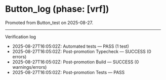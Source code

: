 # Button_log (phase: [vrf])

Promoted from Button_test on 2025-08-27.

---
Verification log
- 2025-08-27T16:05:02Z: Automated tests — PASS (1 test)
- 2025-08-27T16:05:02Z: Post-promotion Typecheck — SUCCESS (0 errors)
- 2025-08-27T16:05:02Z: Post-promotion Build — SUCCESS (0 warnings/errors)
- 2025-08-27T16:05:02Z: Post-promotion Tests — PASS

